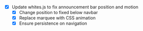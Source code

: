 - [x] Update whites.js to fix announcement bar position and motion
  - [x] Change position to fixed below navbar
  - [x] Replace marquee with CSS animation
  - [x] Ensure persistence on navigation

